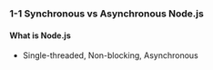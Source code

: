 ### 1-1 Synchronous vs Asynchronous Node.js

#### What is Node.js

- Single-threaded, Non-blocking, Asynchronous
